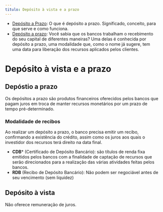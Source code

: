 ```yaml
---
titulo: Depósito à vista e a prazo
---
```

- [Depósito a Prazo](https://comoinvestir.thecap.com.br/deposito-a-prazo): O que é depósito a prazo. Significado, conceito, para que serve e como funciona.
- [Depósito a prazo](https://maisretorno.com/portal/termos/d/deposito-a-prazo): Você sabia que os bancos trabalham o recebimento do seu capital de diferentes maneiras? Uma delas é conhecida por depósito a prazo, uma modalidade que, como o nome já sugere, tem uma data para liberação dos recursos aplicados pelos clientes.

# Depósito à vista e a prazo

## Depóstio a prazo

Os depósitos a prazo são produtos financeiros oferecidos pelos bancos que pagam juros em troca de manter recursos monetários por um prazo de tempo pré-determinado. 

### Modalidade de recibos

Ao realizar um depósito a prazo, o banco precisa emitir um recibo, confirmando a existência do crédito, assim como os juros aos quais o investidor dos recursos terá direito na data final.

- **CDB*** (Certificado de Depósito Bancário): são títulos de renda fixa emitidos pelos bancos com a finalidade de captação de recursos que serão direcionados para a realização das várias atividades feitas pelos bancos.
- **RDB** (Recibo de Depósito Bancário): Não podem ser negociável antes de seu vencimento (sem liquidez)



## Depósito à vista

Não oferece remuneração de juros.
